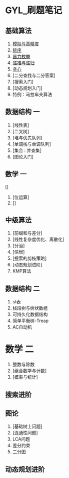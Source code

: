 # GYL_刷题笔记

## 基础算法
1. [模拟与高精度](模拟与高精度.md)
2. [排序](排序.md)
3. [暴力枚举](暴力枚举.md)
4. [递推与递归](递推与递归.md)
5. [贪心](贪心.md)
6. [二分查找与二分答案]
7. [搜索入门]
8. [动态规划入门]
9. 特例：马拉车夫算法
## 数据结构 一
1. [线性表]
2. [二叉树]
3. [堆与优先队列]
4. [单调栈与单调队列]
3. [集合 : 并查集]
4. [图论入门]

## 数学 一
  []
1. [位运算]
2. []

## 中级算法
1. [前缀和与差分]
2. [线性复杂度优化、离散化]
2. [分治]
2. [倍增]
2. [搜索的剪枝策略]
3. [动态规划进阶]
4. KMP算法

## 数据结构 二
1. st表
2. 线段树与树状数组
3. 可持久化数据结构
4. 简单平衡树-Treap
5. AC自动机

# 数学 二
1. 整数与除数
2. [组合数学与计数]
3. [概率与统计]

## 搜索进阶


## 图论
1. [基础树上问题]
2. [连通性问题]
3. LCA问题
4. 差分约束
5. 二分图

## 动态规划进阶


## 
